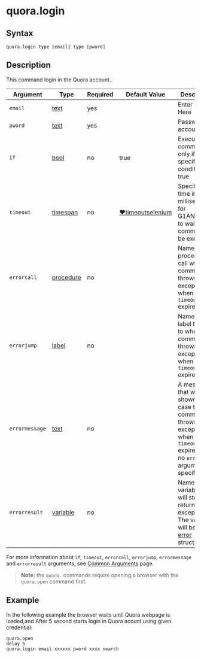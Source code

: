 # quora.login

## Syntax

```G1ANT
quora.login type ⟦email⟧ type ⟦pword⟧
```

## Description
This command login in the Quora account..

| Argument | Type | Required | Default Value | Description |
| -------- | ---- | -------- | ------------- | ----------- |
|`email`| [text](https://manual.g1ant.com/link/G1ANT.Language/G1ANT.Language/Structures/TextStructure.md) | yes |  | Enter Email Id Here |
|`pword`| [text](https://manual.g1ant.com/link/G1ANT.Language/G1ANT.Language/Structures/TextStructure.md) | yes |  | Password of account |
| `if`           | [bool](https://manual.g1ant.com/link/G1ANT.Language/G1ANT.Language/Structures/BooleanStructure.md) | no       | true                                                        | Executes the command only if a specified condition is true   |
| `timeout`      | [timespan](https://manual.g1ant.com/link/G1ANT.Language/G1ANT.Language/Structures/TimeSpanStructure.md) | no       | [♥timeoutselenium](https://manual.g1ant.com/link/G1ANT.Addon.Selenium/G1ANT.Addon.Selenium/Variables/TimeoutSeleniumVariable.md) | Specifies time in milliseconds for G1ANT.Robot to wait for the command to be executed |
| `errorcall`    | [procedure](https://manual.g1ant.com/link/G1ANT.Language/G1ANT.Language/Structures/ProcedureStructure.md) | no       |                                                             | Name of a procedure to call when the command throws an exception or when a given `timeout` expires |
| `errorjump`    | [label](https://manual.g1ant.com/link/G1ANT.Language/G1ANT.Language/Structures/LabelStructure.md) | no       |                                                             | Name of the label to jump to when the command throws an exception or when a given `timeout` expires |
| `errormessage` | [text](https://manual.g1ant.com/link/G1ANT.Language/G1ANT.Language/Structures/TextStructure.md) | no       |                                                             | A message that will be shown in case the command throws an exception or when a given `timeout` expires, and no `errorjump` argument is specified |
| `errorresult`  | [variable](https://manual.g1ant.com/link/G1ANT.Language/G1ANT.Language/Structures/VariableStructure.md) | no       |                                                             | Name of a variable that will store the returned exception. The variable will be of [error](https://manual.g1ant.com/link/G1ANT.Language/G1ANT.Language/Structures/ErrorStructure.md) structure  |

For more information about `if`, `timeout`, `errorcall`, `errorjump`, `errormessage` and `errorresult` arguments, see [Common Arguments](https://manual.g1ant.com/link/G1ANT.Manual/appendices/common-arguments.md) page.

> **Note:** the `quora.` commands require opening a browser with the `quora.open` command first.

## Example

In the following example the browser waits until Quora webpage is loaded,and After 5 second starts login in Quora acount using given credential:

```G1ANT
quora.open 
delay 5
quora.login email xxxxxx pword xxxx search

```
